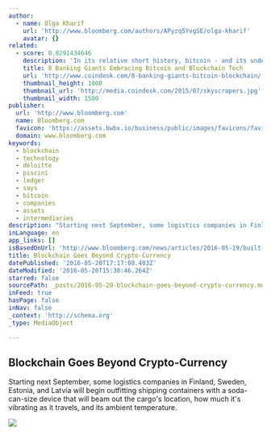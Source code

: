 ```yaml
---
author:
  - name: Olga Kharif
    url: 'http://www.bloomberg.com/authors/APyzq5YvgSE/olga-kharif'
    avatar: {}
related:
  - score: 0.8291434646
    description: 'In its relative short history, bitcoin - and its underlying technology the blockchain - have captivated thinkers around the world, but not everyone was quick to see the potential. Due in part to its initial billing as a threat to the traditional financial ecosystem, these institutions have perhaps understandably responded with sharp critiques and deep skepticism for the technology.'
    title: 8 Banking Giants Embracing Bitcoin and Blockchain Tech
    url: 'http://www.coindesk.com/8-banking-giants-bitcoin-blockchain/'
    thumbnail_height: 1000
    thumbnail_url: 'http://media.coindesk.com/2015/07/skyscrapers.jpg'
    thumbnail_width: 1500
publisher:
  url: 'http://www.bloomberg.com'
  name: Bloomberg.com
  favicon: 'https://assets.bwbx.io/business/public/images/favicons/favicon-32x32-d2b81a9373.png'
  domain: www.bloomberg.com
keywords:
  - blockchain
  - technology
  - deloitte
  - piscini
  - ledger
  - says
  - bitcoin
  - companies
  - assets
  - intermediaries
description: "Starting next September, some logistics companies in Finland, Sweden, Estonia, and Latvia will begin outfitting shipping containers with a soda-can-size device that will beam out the cargo's location, how much it's vibrating as it travels, and its ambient temperature."
inLanguage: en
app_links: []
isBasedOnUrl: 'http://www.bloomberg.com/news/articles/2016-05-19/built-for-bitcoin-blockchain-goes-beyond-crypto-currency'
title: Blockchain Goes Beyond Crypto-Currency
datePublished: '2016-05-20T17:17:08.403Z'
dateModified: '2016-05-20T15:38:46.264Z'
starred: false
sourcePath: _posts/2016-05-20-blockchain-goes-beyond-crypto-currency.md
inFeed: true
hasPage: false
inNav: false
_context: 'http://schema.org'
_type: MediaObject

---
```

<article style=""><h1>Blockchain Goes Beyond Crypto-Currency</h1><p>Starting next September, some logistics companies in Finland, Sweden, Estonia, and Latvia will begin outfitting shipping containers with a soda-can-size device that will beam out the cargo's location, how much it's vibrating as it travels, and its ambient temperature.</p><img src="https://assets.bwbx.io/images/users/iqjWHBFdfxIU/iQusqXBWsW_Y/v1/-1x-1.jpg" /></article>